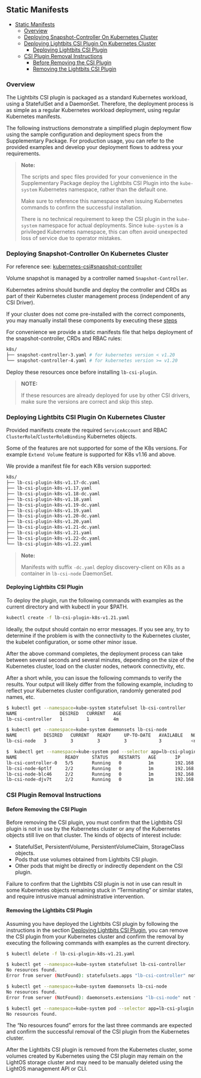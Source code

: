 <div style="page-break-after: always;"></div>

## Static Manifests

- [Static Manifests](#static-manifests)
  - [Overview](#overview)
  - [Deploying Snapshot-Controller On Kubernetes Cluster](#deploying-snapshot-controller-on-kubernetes-cluster)
  - [Deploying Lightbits CSI Plugin On Kubernetes Cluster](#deploying-lightbits-csi-plugin-on-kubernetes-cluster)
    - [Deploying Lightbits CSI Plugin](#deploying-lightbits-csi-plugin)
  - [CSI Plugin Removal Instructions](#csi-plugin-removal-instructions)
    - [Before Removing the CSI Plugin](#before-removing-the-csi-plugin)
    - [Removing the Lightbits CSI Plugin](#removing-the-lightbits-csi-plugin)

### Overview

The Lightbits CSI plugin is packaged as a standard Kubernetes workload, using a StatefulSet and a DaemonSet. Therefore, the deployment process is as simple as a regular Kubernetes workload deployment, using regular Kubernetes manifests.

The following instructions demonstrate a simplified plugin deployment flow using the sample configuration and deployment specs from the Supplementary Package. For production usage, you can refer to the provided examples and develop your deployment flows to address your requirements.

> **Note:**
>
> The scripts and spec files provided for your convenience in the Supplementary Package deploy the Lightbits CSI Plugin into the `kube-system` Kubernetes namespace, rather than the default one.
> 
> Make sure to reference this namespace when issuing Kubernetes commands to confirm the successful installation.
>
> There is no technical requirement to keep the CSI plugin in the `kube-system` namespace for actual deployments. Since `kube-system` is a privileged Kubernetes namespace, this can often avoid unexpected loss of service due to operator mistakes.

### Deploying Snapshot-Controller On Kubernetes Cluster

For reference see: [kubernetes-csi#snapshot-controller](https://kubernetes-csi.github.io/docs/snapshot-controller.html#snapshot-controller)

Volume snapshot is managed by a controller named `Snapshot-Controller`.

Kubernetes admins should bundle and deploy the controller and CRDs as part of their Kubernetes cluster management process (independent of any CSI Driver).

If your cluster does not come pre-installed with the correct components, you may manually install these components by executing these [steps](https://kubernetes-csi.github.io/docs/snapshot-controller.html#deployment)

For convenience we provide a static manifests file that helps deployment of the snapshot-controller, CRDs and RBAC rules:

```bash
k8s/
├── snapshot-controller-3.yaml # for kubernetes version < v1.20
└── snapshot-controller-4.yaml # for kubernetes version >= v1.20
```

Deploy these resources once before installing `lb-csi-plugin`.

> **NOTE:**
>
> If these resources are already deployed for use by other CSI drivers, make sure the versions are correct and skip this step.

### Deploying Lightbits CSI Plugin On Kubernetes Cluster

Provided manifests create the required `ServiceAccount` and RBAC `ClusterRole`/`ClusterRoleBinding` Kubernetes objects.

Some of the features are not supported for some of the K8s versions. For example `Extend Volume` feature is supported for K8s v1.16 and above.

We provide a manifest file for each K8s version supported:

```bash
k8s/
├── lb-csi-plugin-k8s-v1.17-dc.yaml
├── lb-csi-plugin-k8s-v1.17.yaml
├── lb-csi-plugin-k8s-v1.18-dc.yaml
├── lb-csi-plugin-k8s-v1.18.yaml
├── lb-csi-plugin-k8s-v1.19-dc.yaml
├── lb-csi-plugin-k8s-v1.19.yaml
├── lb-csi-plugin-k8s-v1.20-dc.yaml
├── lb-csi-plugin-k8s-v1.20.yaml
├── lb-csi-plugin-k8s-v1.21-dc.yaml
├── lb-csi-plugin-k8s-v1.21.yaml
├── lb-csi-plugin-k8s-v1.22-dc.yaml
└── lb-csi-plugin-k8s-v1.22.yaml
```

>**Note:**
>
> Manifests with suffix `-dc.yaml` deploy discovery-client on K8s as a container in `lb-csi-node` DaemonSet.

#### Deploying Lightbits CSI Plugin

To deploy the plugin, run the following commands with examples as the current directory and with kubectl in your $PATH.

```bash
kubectl create -f lb-csi-plugin-k8s-v1.21.yaml
```

Ideally, the output should contain no error messages. If you see any, try to determine if the problem is with the connectivity to the Kubernetes cluster, the kubelet configuration, or some other minor issue.

After the above command completes, the deployment process can take between several seconds and several minutes, depending on the size of the Kubernetes cluster, load on the cluster nodes, network connectivity, etc.

After a short while, you can issue the following commands to verify the results. Your output will likely differ from the following example, including to reflect your Kubernetes cluster configuration, randomly generated pod names, etc.

```bash
$ kubectl get --namespace=kube-system statefulset lb-csi-controller
NAME                DESIRED   CURRENT   AGE
lb-csi-controller   1         1         4m

$ kubectl get --namespace=kube-system daemonsets lb-csi-node
NAME          DESIRED   CURRENT   READY     UP-TO-DATE   AVAILABLE   NODE SELECTOR   AGE
lb-csi-node   3         3         3         3            3           <none>          4m

$  kubectl get --namespace=kube-system pod --selector app=lb-csi-plugin -o wide
NAME                  READY     STATUS    RESTARTS   AGE       IP              NODE      NOMINATED NODE
lb-csi-controller-0   5/5       Running   0          1m        192.168.20.21   node1     <none>
lb-csi-node-6ptlf     2/2       Running   0          1m        192.168.20.20   node3     <none>
lb-csi-node-blc46     2/2       Running   0          1m        192.168.20.22   node4     <none>
lb-csi-node-djv7t     2/2       Running   0          1m        192.168.20.18   node2     <none>
```

### CSI Plugin Removal Instructions

#### Before Removing the CSI Plugin

Before removing the CSI plugin, you must confirm that the Lightbits CSI plugin is not in use by the Kubernetes cluster or any of the Kubernetes objects still live on that cluster. The kinds of objects of interest include:

- StatefulSet, PersistentVolume, PersistentVolumeClaim, StorageClass objects.
- Pods that use volumes obtained from Lightbits CSI plugin.
- Other pods that might be directly or indirectly dependent on the CSI plugin.

Failure to confirm that the Lightbits CSI plugin is not in use can result in some Kubernetes objects remaining stuck in “Terminating” or similar states, and require intrusive manual administrative intervention.

#### Removing the Lightbits CSI Plugin

Assuming you have deployed the Lightbits CSI plugin by following the instructions in the section [Deploying Lightbits CSI Plugin](#deploying-lightbits-csi-plugin), you can remove the CSI plugin from your Kubernetes cluster and confirm the removal by executing the following commands with examples as the current directory.

```bash
$ kubectl delete -f lb-csi-plugin-k8s-v1.21.yaml

$ kubectl get --namespace=kube-system statefulset lb-csi-controller
No resources found.
Error from server (NotFound): statefulsets.apps "lb-csi-controller" not found

$ kubectl get --namespace=kube-system daemonsets lb-csi-node
No resources found.
Error from server (NotFound): daemonsets.extensions "lb-csi-node" not found

$ kubectl get --namespace=kube-system pod --selector app=lb-csi-plugin
No resources found.
```

The “No resources found” errors for the last three commands are expected and confirm the successful removal of the CSI plugin from the Kubernetes cluster.

After the Lightbits CSI plugin is removed from the Kubernetes cluster, some volumes created by Kubernetes using the CSI plugin may remain on the LightOS storage cluster and may need to be manually deleted using the LightOS management API or CLI.
